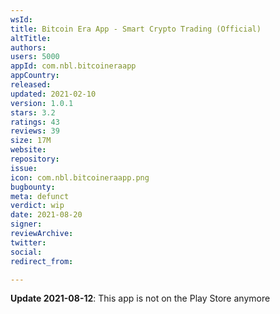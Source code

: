 ```yaml
---
wsId: 
title: Bitcoin Era App - Smart Crypto Trading (Official)
altTitle: 
authors: 
users: 5000
appId: com.nbl.bitcoineraapp
appCountry: 
released: 
updated: 2021-02-10
version: 1.0.1
stars: 3.2
ratings: 43
reviews: 39
size: 17M
website: 
repository: 
issue: 
icon: com.nbl.bitcoineraapp.png
bugbounty: 
meta: defunct
verdict: wip
date: 2021-08-20
signer: 
reviewArchive: 
twitter: 
social: 
redirect_from: 

---
```


**Update 2021-08-12**: This app is not on the Play Store anymore
